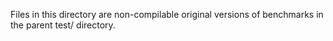 Files in this directory are non-compilable original versions of benchmarks in the parent test/ directory.